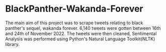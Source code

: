 # BlackPanther-Wakanda-Forever
The main aim of this project was to scrape tweets relating to black panther's sequel, wakanda forever. 6,140 tweets were gotten between 16th and 24th of November 2022. The tweets were then cleaned, Sentimental Analysis was performed using Python's Natural Language Toolkit(NLTK) library.
